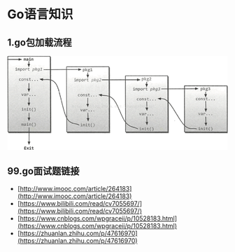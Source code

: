 # Go语言知识
## 1.go包加载流程
![](../pictures/goinit.png)

## 99.go面试题链接
- [http://www.imooc.com/article/264183](http://www.imooc.com/article/264183)
- [https://www.bilibili.com/read/cv7055697/](https://www.bilibili.com/read/cv7055697/)
- [https://www.cnblogs.com/wpgraceii/p/10528183.html](https://www.cnblogs.com/wpgraceii/p/10528183.html)
- [https://zhuanlan.zhihu.com/p/47616970](https://zhuanlan.zhihu.com/p/47616970)